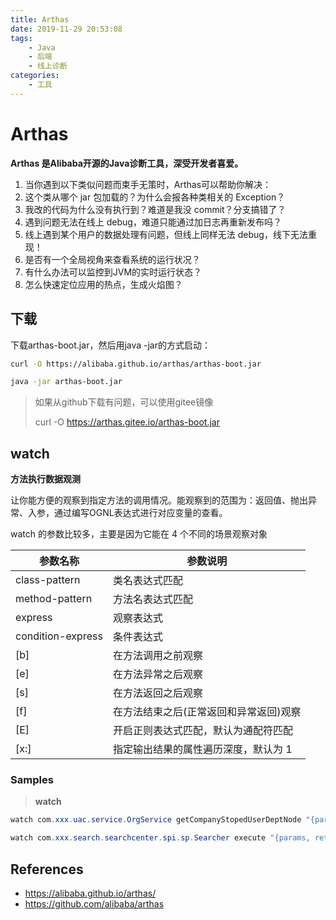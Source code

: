 ```yaml
---
title: Arthas
date: 2019-11-29 20:53:08
tags:
	- Java
	- 后端
	- 线上诊断
categories:
	- 工具
---
```


# Arthas

**Arthas 是Alibaba开源的Java诊断工具，深受开发者喜爱。**
1. 当你遇到以下类似问题而束手无策时，Arthas可以帮助你解决：
2. 这个类从哪个 jar 包加载的？为什么会报各种类相关的 Exception？
3. 我改的代码为什么没有执行到？难道是我没 commit？分支搞错了？
4. 遇到问题无法在线上 debug，难道只能通过加日志再重新发布吗？
5. 线上遇到某个用户的数据处理有问题，但线上同样无法 debug，线下无法重现！
6. 是否有一个全局视角来查看系统的运行状况？
7. 有什么办法可以监控到JVM的实时运行状态？
8. 怎么快速定位应用的热点，生成火焰图？

## 下载

下载arthas-boot.jar，然后用java -jar的方式启动：

```sh
curl -O https://alibaba.github.io/arthas/arthas-boot.jar

java -jar arthas-boot.jar
```

> 如果从github下载有问题，可以使用gitee镜像
>
> curl -O https://arthas.gitee.io/arthas-boot.jar

## watch

**方法执行数据观测**

让你能方便的观察到指定方法的调用情况。能观察到的范围为：返回值、抛出异常、入参，通过编写OGNL表达式进行对应变量的查看。

watch 的参数比较多，主要是因为它能在 4 个不同的场景观察对象


参数名称 | 参数说明
---|---
class-pattern |	类名表达式匹配
method-pattern |	方法名表达式匹配
express	| 观察表达式
condition-express |	条件表达式
[b] | 在方法调用之前观察
[e] | 在方法异常之后观察
[s] | 在方法返回之后观察
[f] | 在方法结束之后(正常返回和异常返回)观察
[E] | 开启正则表达式匹配，默认为通配符匹配
[x:] | 指定输出结果的属性遍历深度，默认为 1

### Samples

> **watch**
```java
watch com.xxx.uac.service.OrgService getCompanyStopedUserDeptNode "{params, returnObj}" params[0]==10 -b -s -x 5

watch com.xxx.search.searchcenter.spi.sp.Searcher execute "{params, returnObj}" "params[0].{? #this.routings[0]==2}.size()>0" -x 5
```

## References

- https://alibaba.github.io/arthas/
- https://github.com/alibaba/arthas